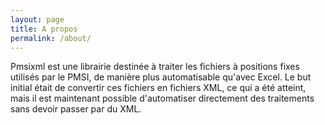 ```yaml
---
layout: page
title: A propos
permalink: /about/
---
```


Pmsixml est une librairie destinée à traiter les fichiers à positions fixes
utilisés par le PMSI, de manière plus automatisable qu'avec Excel.
Le but initial était de convertir ces fichiers en fichiers XML, ce qui a été
atteint, mais il est maintenant possible d'automatiser directement des 
traitements sans devoir passer par du XML.
